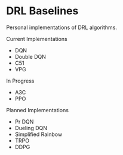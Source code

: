 # DRL Baselines

Personal implementations of DRL algorithms.

Current Implementations
  * DQN
  * Double DQN
  * C51
  * VPG
  
In Progress
  * A3C
  * PPO

Planned Implementations
  * Pr DQN
  * Dueling DQN
  * Simplified Rainbow
  * TRPO
  * DDPG
